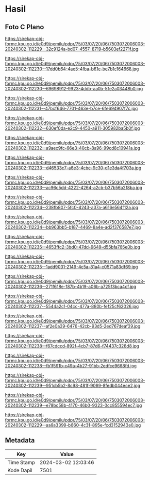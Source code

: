 # Hasil

## Foto C Plano

https://sirekap-obj-formc.kpu.go.id/e0d9/pemilu/pdpr/75/03/07/20/06/7503072006003-20240302-112229--32c9124a-bd07-4557-8719-b5603ef2271f.jpg

https://sirekap-obj-formc.kpu.go.id/e0d9/pemilu/pdpr/75/03/07/20/06/7503072006003-20240302-112230--17dd0b64-4ae5-4fba-b61e-be7b1c164668.jpg

https://sirekap-obj-formc.kpu.go.id/e0d9/pemilu/pdpr/75/03/07/20/06/7503072006003-20240302-112230--69698912-9923-4ddb-aa0b-51e2a03448b0.jpg

https://sirekap-obj-formc.kpu.go.id/e0d9/pemilu/pdpr/75/03/07/20/06/7503072006003-20240302-112231--47bcf646-7701-463e-b7ce-6fe694907f7c.jpg

https://sirekap-obj-formc.kpu.go.id/e0d9/pemilu/pdpr/75/03/07/20/06/7503072006003-20240302-112232--630ef0da-e2c9-4450-a911-305982ba5b0f.jpg

https://sirekap-obj-formc.kpu.go.id/e0d9/pemilu/pdpr/75/03/07/20/06/7503072006003-20240302-112232--a9aec9fc-66e3-40cb-8a96-99cd8c10941a.jpg

https://sirekap-obj-formc.kpu.go.id/e0d9/pemilu/pdpr/75/03/07/20/06/7503072006003-20240302-112233--d46533c7-a6e3-4cbc-9c30-d1e3da4f703a.jpg

https://sirekap-obj-formc.kpu.go.id/e0d9/pemilu/pdpr/75/03/07/20/06/7503072006003-20240302-112233--ac96c5dd-4222-4264-a2cb-b37b56a2f8ba.jpg

https://sirekap-obj-formc.kpu.go.id/e0d9/pemilu/pdpr/75/03/07/20/06/7503072006003-20240302-112234--238fb807-5fc0-4243-a37a-a616e564f12a.jpg

https://sirekap-obj-formc.kpu.go.id/e0d9/pemilu/pdpr/75/03/07/20/06/7503072006003-20240302-112234--bb963bb5-b187-4469-8a4e-ad2f376587e7.jpg

https://sirekap-obj-formc.kpu.go.id/e0d9/pemilu/pdpr/75/03/07/20/06/7503072006003-20240302-112235--4653ffc2-3bd0-47dd-9649-d55bfa765e0b.jpg

https://sirekap-obj-formc.kpu.go.id/e0d9/pemilu/pdpr/75/03/07/20/06/7503072006003-20240302-112235--1add9031-2149-4c5a-81a4-c0571a83df69.jpg

https://sirekap-obj-formc.kpu.go.id/e0d9/pemilu/pdpr/75/03/07/20/06/7503072006003-20240302-112236--271f618e-187b-4b19-a06b-a725f3bca4cf.jpg

https://sirekap-obj-formc.kpu.go.id/e0d9/pemilu/pdpr/75/03/07/20/06/7503072006003-20240302-112237--5544a2c1-04cc-477a-880b-fef25cf62026.jpg

https://sirekap-obj-formc.kpu.go.id/e0d9/pemilu/pdpr/75/03/07/20/06/7503072006003-20240302-112237--af2e0a39-6476-42cb-93d5-2ed767deaf39.jpg

https://sirekap-obj-formc.kpu.go.id/e0d9/pemilu/pdpr/75/03/07/20/06/7503072006003-20240302-112238--f67cdccd-892f-4cb7-87d6-f74437c328d8.jpg

https://sirekap-obj-formc.kpu.go.id/e0d9/pemilu/pdpr/75/03/07/20/06/7503072006003-20240302-112238--fb1f591b-c49a-4b27-91bb-2edfce9668fd.jpg

https://sirekap-obj-formc.kpu.go.id/e0d9/pemilu/pdpr/75/03/07/20/06/7503072006003-20240302-112239--951cb5b2-8c98-481f-9099-8fedb044ece2.jpg

https://sirekap-obj-formc.kpu.go.id/e0d9/pemilu/pdpr/75/03/07/20/06/7503072006003-20240302-112239--e78bc58b-4170-46b0-9323-0cc855594ec7.jpg

https://sirekap-obj-formc.kpu.go.id/e0d9/pemilu/pdpr/75/03/07/20/06/7503072006003-20240302-112229--aa6a3399-b660-4c31-895e-fcd3152943e0.jpg


## Metadata

| Key        | Value               |
| ---------- | ------------------- |
| Time Stamp | 2024-03-02 12:03:46 |
| Kode Dapil | 7501                |



